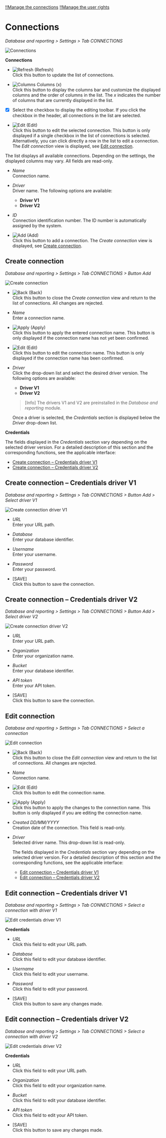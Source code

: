 [!!Manage the connections](../Integration/04_ManageConnections.md)
[!!Manage the user rights](../Integration/05_ManageUserRights.md)

# Connections

*Database and reporting > Settings > Tab CONNECTIONS*

![Connections](../../Assets/Screenshots/DatabaseAndReporting/Settings/Connections/ConnectionsCreated.png "[Connections]")

**Connections**

- ![Refresh](../../Assets/Icons/Refresh01.png "[Refresh]") (Refresh)   
    Click this button to update the list of connections.

- ![Columns](../../Assets/Icons/Columns.png "[Columns]") Columns (x)   
    Click this button to display the columns bar and customize the displayed columns and the order of columns in the list. The *x* indicates the number of columns that are currently displayed in the list.

- [x]     
    Select the checkbox to display the editing toolbar. If you click the checkbox in the header, all connections in the list are selected.

- ![Edit](../../Assets/Icons/Edit01.png "[Edit]") (Edit)  
    Click this button to edit the selected connection. This button is only displayed if a single checkbox in the list of connections is selected. Alternatively, you can click directly a row in the list to edit a connection. The *Edit connection* view is displayed, see [Edit connection](#edit-connection).

The list displays all available connections. Depending on the settings, the displayed columns may vary. All fields are read-only.

- *Name*  
    Connection name.

- *Driver*  
    Driver name. The following options are available:
    - **Driver V1**
    - **Driver V2**

- *ID*  
    Connection identification number. The ID number is automatically assigned by the system.

- ![Add](../../Assets/Icons/Plus01.png "[Add]") (Add)  
    Click this button to add a connection. The *Create connection* view is displayed, see [Create connection](#create-connection).



## Create connection

*Database and reporting > Settings > Tab CONNECTIONS > Button Add*

![Create connection](../../Assets/Screenshots/DatabaseAndReporting/Settings/Connections/CreateConnection.png "[Create connection]")

- ![Back](../../Assets/Icons/Back02.png "[Back]") (Back)   
    Click this button to close the *Create connection* view and return to the list of connections. All changes are rejected.

- *Name*   
    Enter a connection name.

- ![Apply](../../Assets/Icons/Check.png "[Apply]") (Apply)  
    Click this button to apply the entered connection name. This button is only displayed if the connection name has not yet been confirmed. 

- ![Edit](../../Assets/Icons/Edit02.png "[Edit]") (Edit)  
    Click this button to edit the connection name. This button is only displayed if the connection name has been confirmed. 

- *Driver*  
    Click the drop-down list and select the desired driver version. The following options are available:
    - **Driver V1**
    - **Driver V2**
      
    > [Info] The drivers V1 and V2 are preinstalled in the *Database and reporting* module.

    Once a driver is selected, the *Credentials* section is displayed below the *Driver* drop-down list.

**Credentials**

The fields displayed in the *Credentials* section vary depending on the selected driver version. For a detailed description of this section and the corresponding functions, see the applicable interface: 
  - [Create connection &ndash; Credentials driver V1](#create-connection-–-credentials-driver-v1)   
  - [Create connection &ndash; Credentials driver V2](#create-connection-–-credentials-driver-v2) 
    


## Create connection &ndash; Credentials driver V1

*Database and reporting > Settings > Tab CONNECTIONS > Button Add > Select driver V1*

![Create connection driver V1](../../Assets/Screenshots/DatabaseAndReporting/Settings/Connections/CreateConnectionInfluxDBDriverV1.png "[Create connection driver V1]")

- *URL*  
    Enter your URL path.

[comment]: <> (Julian: Ist das die URL der aktuellen Instanz oder der InfluxDB database?)

- *Database*  
    Enter your database identifier.

- *Username*  
    Enter your username.

- *Password*  
    Enter your password.

- [SAVE]  
    Click this button to save the connection.

    

## Create connection &ndash; Credentials driver V2

*Database and reporting > Settings > Tab CONNECTIONS > Button Add > Select driver V2*

![Create connection driver V2](../../Assets/Screenshots/DatabaseAndReporting/Settings/Connections/CreateConnectionInfluxDBDriverV2.png "[Create connection driver V2]")

- *URL*  
    Enter your URL path.

[comment]: <> (Julian: Ist das die URL der aktuellen Instanz oder der InfluxDB database?)

- *Organization*  
    Enter your organization name.

- *Bucket*  
    Enter your database identifier.

- *API token*  
    Enter your API token.

- [SAVE]  
    Click this button to save the connection.



## Edit connection

*Database and reporting > Settings > Tab CONNECTIONS > Select a connection*

![Edit connection](../../Assets/Screenshots/DatabaseAndReporting/Settings/Connections/EditConnection.png "[Edit connection]")

- ![Back](../../Assets/Icons/Back02.png "[Back]") (Back)   
    Click this button to close the *Edit connection* view and return to the list of connections. All changes are rejected.

- *Name*   
    Connection name.  

- ![Edit](../../Assets/Icons/Edit02.png "[Edit]") (Edit)  
    Click this button to edit the connection name.

- ![Apply](../../Assets/Icons/Check.png "[Apply]") (Apply)  
    Click this button to apply the changes to the connection name. This button is only displayed if you are editing the connection name.

- *Created DD/MM/YYYY*  
    Creation date of the connection. This field is read-only.  

- *Driver*  
    Selected driver name. This drop-down list is read-only.

    The fields displayed in the *Credentials* section vary depending on the selected driver version. For a detailed description of this section and the corresponding functions, see the applicable interface: 
    - [Edit connection &ndash; Credentials driver V1](#edit-connection-–-credentials-driver-v1)   
    - [Edit connection &ndash; Credentials driver V2](#edit-connection-–-credentials-driver-v2) 
    


## Edit connection &ndash; Credentials driver V1

*Database and reporting > Settings > Tab CONNECTIONS > Select a connection with driver V1*

![Edit credentials driver V1](../../Assets/Screenshots/DatabaseAndReporting/Settings/Connections/EditConnectionV1.png "[Edit credentials driver V1]")

**Credentials** 

- *URL*  
    Click this field to edit your URL path.

- *Database*  
    Click this field to edit your database identifier.

- *Username*  
    Click this field to edit your username.

- *Password*  
    Click this field to edit your password.

- [SAVE]  
    Click this button to save any changes made.



## Edit connection &ndash; Credentials driver V2

*Database and reporting > Settings > Tab CONNECTIONS > Select a connection with driver V2*

![Edit credentials driver V2](../../Assets/Screenshots/DatabaseAndReporting/Settings/Connections/EditConnectionV2.png "[Edit credentials driver V2]")

**Credentials** 

- *URL*  
    Click this field to edit your URL path.

- *Organization*  
    Click this field to edit your organization name.

- *Bucket*  
    Click this field to edit your database identifier.

- *API token*  
    Click this field to edit your API token.

- [SAVE]  
    Click this button to save any changes made.

    



